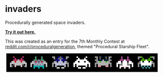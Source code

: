 # invaders
Procedurally generated space invaders.

**[Try it out here.](http://ditam.github.io/demos/invaders/)**

This was created as an entry for the 7th Monthly Contest at [reddit.com/r/proceduralgeneration](https://www.reddit.com/r/proceduralgeneration/comments/4mn9gj/monthly_challenge_7_june_2016_procedural/), themed "Procedural Starship Fleet".

<p align="center">
  <img src="https://github.com/ditam/invaders/blob/master/sample.png" alt="A sample output"/>
</p>